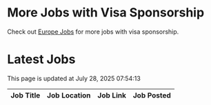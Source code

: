# More Jobs with Visa Sponsorship

Check out [Europe Jobs](https://github.com/sureshparimi/europejobs#latest-jobs) for more jobs with visa sponsorship.

# Latest Jobs

This page is updated at July 28, 2025 07:54:13

| Job Title | Job Location | Job Link | Job Posted |
| --- | --- | --- | --- |
